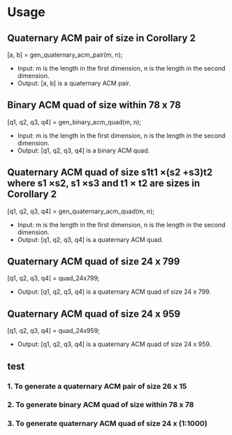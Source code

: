 # Usage
## Quaternary ACM pair of size in Corollary 2
  [a, b] = gen_quaternary_acm_pair(m, n);  
  - Input: m is the length in the first dimension, n is the length in the second dimension.  
  - Output: [a, b] is a quaternary ACM pair.  

## Binary ACM quad of size within 78 x 78
  [q1, q2, q3, q4] = gen_binary_acm_quad(m, n);  
  - Input: m is the length in the first dimension, n is the length in the second dimension.  
  - Output: [q1, q2, q3, q4] is a binary ACM quad.  

## Quaternary ACM quad of size s1t1 ×(s2 +s3)t2 where s1 ×s2, s1 ×s3 and t1 × t2 are sizes in Corollary 2
  [q1, q2, q3, q4] = gen_quaternary_acm_quad(m, n);  
  - Input: m is the length in the first dimension, n is the length in the second dimension.  
  - Output: [q1, q2, q3, q4] is a quaternary ACM quad.  
## Quaternary ACM quad of size 24 x 799
[q1, q2, q3, q4] = quad_24x799;  
- Output: [q1, q2, q3, q4] is a quaternary ACM quad of size 24 x 799. 

## Quaternary ACM quad of size 24 x 959
[q1, q2, q3, q4] = quad_24x959;  
- Output: [q1, q2, q3, q4] is a quaternary ACM quad of size 24 x 959. 

## test
### 1. To generate a quaternary ACM pair of size 26 x 15

### 2. To generate binary ACM quad of size within 78 x 78

### 3. To generate quaternary ACM quad of size 24 x (1:1000)
